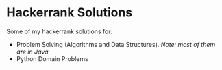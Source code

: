 # Hackerrank Solutions
Some of my hackerrank solutions for:
* Problem Solving (Algorithms and Data Structures). *Note: most of them are in Java*
* Python Domain Problems
